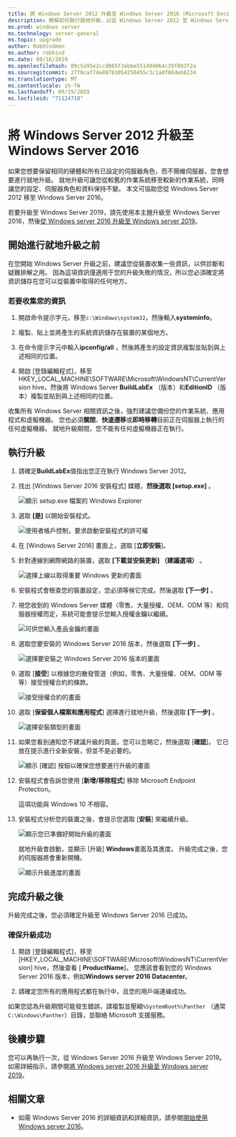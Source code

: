 ```yaml
---
title: 將 Windows Server 2012 升級至 Windows Server 2016 |Microsoft Docs
description: 瞭解如何執行就地升級，以從 Windows Server 2012 至 Windows Server 2016。
ms.prod: windows server
ms.technology: server-general
ms.topic: upgrade
author: RobHindman
ms.author: robhind
ms.date: 09/16/2019
ms.openlocfilehash: 09c5a95e2ccd065f3ebbe551404064c39f803f2a
ms.sourcegitcommit: 27f0caf74e88781054250455c3c1adf06deb6234
ms.translationtype: MT
ms.contentlocale: zh-TW
ms.lasthandoff: 09/19/2019
ms.locfileid: "71124718"
---
```

# <a name="upgrade-windows-server-2012-to-windows-server-2016"></a>將 Windows Server 2012 升級至 Windows Server 2016

如果您想要保留相同的硬體和所有已設定的伺服器角色，而不簡維伺服器，您會想要進行就地升級。 就地升級可讓您從較舊的作業系統移至較新的作業系統，同時讓您的設定、伺服器角色和資料保持不變。 本文可協助您從 Windows Server 2012 移至 Windows Server 2016。

若要升級至 Windows Server 2019，請先使用本主題升級至 Windows Server 2016，然後[從 Windows server 2016 升級至 Windows server 2019](upgrade-2016-to-2019.md)。

## <a name="before-you-begin-your-in-place-upgrade"></a>開始進行就地升級之前

在您開始 Windows Server 升級之前，建議您從裝置收集一些資訊，以供診斷和疑難排解之用。 因為這項資訊僅適用于您的升級失敗的情況，所以您必須確定將資訊儲存在您可以從裝置中取得的任何地方。

### <a name="to-collect-your-info"></a>若要收集您的資訊

1. 開啟命令提示字元，移至`c:\Windows\system32`，然後輸入**systeminfo**。

2. 複製、貼上並將產生的系統資訊儲存在裝置的某個地方。

3. 在命令提示字元中輸入**ipconfig/all** ，然後將產生的設定資訊複製並貼到與上述相同的位置。

4. 開啟 [登錄編輯程式]，移至 HKEY_LOCAL_MACHINE\SOFTWARE\Microsoft\WindowsNT\CurrentVersion hive，然後將 Windows Server **BuildLabEx** （版本）和**EditionID** （版本）複製並貼到與上述相同的位置。

收集所有 Windows Server 相關資訊之後，強烈建議您備份您的作業系統、應用程式和虛擬機器。 您也必須**關閉**、**快速遷移**或**即時移轉**目前正在伺服器上執行的任何虛擬機器。 就地升級期間，您不能有任何虛擬機器正在執行。

## <a name="to-perform-the-upgrade"></a>執行升級

1. 請確定**BuildLabEx**值指出您正在執行 Windows Server 2012。

2. 找出 [Windows Server 2016 安裝程式] 媒體，**然後選取 [setup.exe]** 。

    ![顯示 setup.exe 檔案的 Windows Explorer](media/upgrade-2012-2016/setup-2016.png)

3. 選取 **[是]** 以開始安裝程式。

    ![使用者帳戶控制，要求啟動安裝程式的許可權](media/upgrade-2012-2016/start-setup-uac-box.png)

4. 在 [Windows Server 2016] 畫面上，選取 [**立即安裝**]。

5. 針對連線到網際網路的裝置，選取 **[下載並安裝更新] （建議選項）** 。

    ![選擇上線以取得重要 Windows 更新的畫面](media/upgrade-2012-2016/imp-updates-win-setup.png)

6. 安裝程式會檢查您的裝置設定，您必須等候它完成，然後選取 **[下一步]** 。

7. 視您收到的 Windows Server 媒體（零售、大量授權、OEM、ODM 等）和伺服器授權而定，系統可能會提示您輸入授權金鑰以繼續。

    ![可供您輸入產品金鑰的畫面](media/upgrade-2012-2016/enter-product-key.png)

8. 選取您要安裝的 Windows Server 2016 版本，然後選取 **[下一步]** 。

    ![選擇要安裝之 Windows Server 2016 版本的畫面](media/upgrade-2012-2016/select-os-edition.png)

9. 選取 [**接受**] 以根據您的散發管道（例如，零售、大量授權、OEM、ODM 等等）接受授權合約的條款。

    ![接受授權合約的畫面](media/upgrade-2012-2016/license-terms.png)

10. 選取 [**保留個人檔案和應用程式**] 選擇進行就地升級，然後選取 **[下一步]** 。

    ![選擇安裝類型的畫面](media/upgrade-2012-2016/choose-install-upgrade.png)

11. 如果您看到通知您不建議升級的頁面，您可以忽略它，然後選取 [**確認**]。 它已放在提示進行全新安裝，但並不是必要的。

    ![顯示 [確認] 按鈕以確保您想要進行升級的畫面](media/upgrade-2012-2016/confirm-upgrade-process.png)

12. 安裝程式會告訴您使用 [**新增/移除程式**] 移除 Microsoft Endpoint Protection。

    這項功能與 Windows 10 不相容。

13. 安裝程式分析您的裝置之後，會提示您選取 [**安裝**] 來繼續升級。

    ![顯示您已準備好開始升級的畫面](media/upgrade-2012-2016/ready-to-install.png)

    就地升級會啟動，並顯示 [升級] **Windows**畫面及其進度。 升級完成之後，您的伺服器將會重新開機。

    ![顯示升級進度的畫面](media/upgrade-2012-2016/upgrading-windows-with-progress.png)

## <a name="after-your-upgrade-is-done"></a>完成升級之後

升級完成之後，您必須確定升級至 Windows Server 2016 已成功。

### <a name="to-make-sure-your-upgrade-was-successful"></a>確保升級成功

1. 開啟 [登錄編輯程式]，移至 [HKEY_LOCAL_MACHINE\SOFTWARE\Microsoft\WindowsNT\CurrentVersion] hive，然後查看 [ **ProductName**]。 您應該會看到您的 Windows Server 2016 版本，例如**Windows server 2016 Datacenter**。

2. 請確定您所有的應用程式都在執行中，且您的用戶端連線成功。

如果您認為升級期間可能發生錯誤，請複製並壓縮`%SystemRoot%\Panther` （通常`C:\Windows\Panther`）目錄，並聯絡 Microsoft 支援服務。

## <a name="next-steps"></a>後續步驟

您可以再執行一次，從 Windows Server 2016 升級至 Windows Server 2019。 如需詳細指示，請參閱[將 Windows server 2016 升級至 Windows server 2019](upgrade-2016-to-2019.md)。

## <a name="related-articles"></a>相關文章

- 如需 Windows Server 2016 的詳細資訊和詳細資訊，請參閱[開始使用 Windows server 2016](https://docs.microsoft.com/windows-server/get-started/server-basics)。